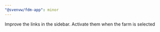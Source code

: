 ```yaml
---
"@svenvw/fdm-app": minor
---
```


Improve the links in the sidebar. Activate them when the farm is selected
